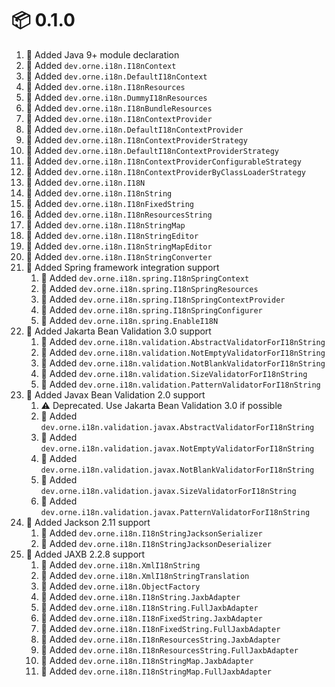 # :package: 0.1.0

01. :gift: Added Java 9+ module declaration
01. :gift: Added `dev.orne.i18n.I18nContext`
01. :gift: Added `dev.orne.i18n.DefaultI18nContext`
01. :gift: Added `dev.orne.i18n.I18nResources`
01. :gift: Added `dev.orne.i18n.DummyI18nResources`
01. :gift: Added `dev.orne.i18n.I18nBundleResources`
01. :gift: Added `dev.orne.i18n.I18nContextProvider`
01. :gift: Added `dev.orne.i18n.DefaultI18nContextProvider`
01. :gift: Added `dev.orne.i18n.I18nContextProviderStrategy`
01. :gift: Added `dev.orne.i18n.DefaultI18nContextProviderStrategy`
01. :gift: Added `dev.orne.i18n.I18nContextProviderConfigurableStrategy`
01. :gift: Added `dev.orne.i18n.I18nContextProviderByClassLoaderStrategy`
01. :gift: Added `dev.orne.i18n.I18N`
01. :gift: Added `dev.orne.i18n.I18nString`
01. :gift: Added `dev.orne.i18n.I18nFixedString`
01. :gift: Added `dev.orne.i18n.I18nResourcesString`
01. :gift: Added `dev.orne.i18n.I18nStringMap`
01. :gift: Added `dev.orne.i18n.I18nStringEditor`
01. :gift: Added `dev.orne.i18n.I18nStringMapEditor`
01. :gift: Added `dev.orne.i18n.I18nStringConverter`
01. :gift: Added Spring framework integration support
    01. :gift: Added `dev.orne.i18n.spring.I18nSpringContext`
    01. :gift: Added `dev.orne.i18n.spring.I18nSpringResources`
    01. :gift: Added `dev.orne.i18n.spring.I18nSpringContextProvider`
    01. :gift: Added `dev.orne.i18n.spring.I18nSpringConfigurer`
    01. :gift: Added `dev.orne.i18n.spring.EnableI18N`
01. :gift: Added Jakarta Bean Validation 3.0 support
    01. :gift: Added `dev.orne.i18n.validation.AbstractValidatorForI18nString`
    01. :gift: Added `dev.orne.i18n.validation.NotEmptyValidatorForI18nString`
    01. :gift: Added `dev.orne.i18n.validation.NotBlankValidatorForI18nString`
    01. :gift: Added `dev.orne.i18n.validation.SizeValidatorForI18nString`
    01. :gift: Added `dev.orne.i18n.validation.PatternValidatorForI18nString`
01. :gift: Added Javax Bean Validation 2.0 support
    01. :warning: Deprecated. Use Jakarta Bean Validation 3.0 if possible
    01. :gift: Added `dev.orne.i18n.validation.javax.AbstractValidatorForI18nString`
    01. :gift: Added `dev.orne.i18n.validation.javax.NotEmptyValidatorForI18nString`
    01. :gift: Added `dev.orne.i18n.validation.javax.NotBlankValidatorForI18nString`
    01. :gift: Added `dev.orne.i18n.validation.javax.SizeValidatorForI18nString`
    01. :gift: Added `dev.orne.i18n.validation.javax.PatternValidatorForI18nString`
01. :gift: Added Jackson 2.11 support
    01. :gift: Added `dev.orne.i18n.I18nStringJacksonSerializer`
    01. :gift: Added `dev.orne.i18n.I18nStringJacksonDeserializer`
01. :gift: Added JAXB 2.2.8 support
    01. :gift: Added `dev.orne.i18n.XmlI18nString`
    01. :gift: Added `dev.orne.i18n.XmlI18nStringTranslation`
    01. :gift: Added `dev.orne.i18n.ObjectFactory`
    01. :gift: Added `dev.orne.i18n.I18nString.JaxbAdapter`
    01. :gift: Added `dev.orne.i18n.I18nString.FullJaxbAdapter`
    01. :gift: Added `dev.orne.i18n.I18nFixedString.JaxbAdapter`
    01. :gift: Added `dev.orne.i18n.I18nFixedString.FullJaxbAdapter`
    01. :gift: Added `dev.orne.i18n.I18nResourcesString.JaxbAdapter`
    01. :gift: Added `dev.orne.i18n.I18nResourcesString.FullJaxbAdapter`
    01. :gift: Added `dev.orne.i18n.I18nStringMap.JaxbAdapter`
    01. :gift: Added `dev.orne.i18n.I18nStringMap.FullJaxbAdapter`
